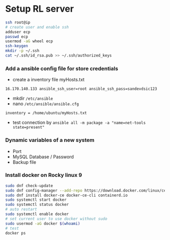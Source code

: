 # Setup RL server

```bash
ssh root@ip
# create user and enable ssh
adduser ecp
passwd ecp
usermod -aG wheel ecp
ssh-keygen
mkdir -p ~/.ssh
cat ~/.ssh/id_rsa.pub >> ~/.ssh/authorized_keys
```

### Add a ansible config file for store credentials
- create a inventory file myHosts.txt
```
16.170.140.133 ansible_ssh_user=root ansible_ssh_pass=sandevdsic123
```
- mkdir `/etc/ansible`
- nano `/etc/ansible/ansible.cfg`
```[defaults]
inventory = /home/ubuntu/myHosts.txt
```
- test connection by
`ansible all -m package -a "name=net-tools state=present"`

### Dynamic variables of a new system

- Port
- MySQL Database / Password
- Backup file

### Install docker on Rocky linux 9

```bash
sudo dnf check-update
sudo dnf config-manager --add-repo https://download.docker.com/linux/centos/docker-ce.repo
sudo dnf install docker-ce docker-ce-cli containerd.io
sudo systemctl start docker
sudo systemctl status docker
# auto restart
sudo systemctl enable docker
# set current user to use docker without sudo
sudo usermod -aG docker $(whoami)
# test 
docker ps
```